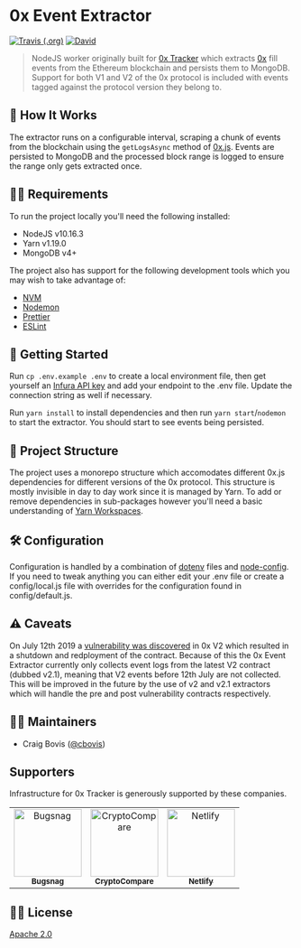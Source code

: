# 0x Event Extractor

[![Travis (.org)](https://img.shields.io/travis/0xTracker/0x-event-extractor.svg?style=flat-square)](https://travis-ci.org/0xTracker/0x-event-extractor)
[![David](https://img.shields.io/david/0xtracker/0x-event-extractor.svg?style=flat-square)](https://github.com/0xTracker/0x-event-extractor)

> NodeJS worker originally built for [0x Tracker](https://0xtracker.com) which extracts [0x](https://0xproject.com) fill events from the Ethereum blockchain and persists them to MongoDB. Support for both V1 and V2 of the 0x protocol is included with events tagged against the protocol version they belong to.

## 🧐 How It Works

The extractor runs on a configurable interval, scraping a chunk of events from the blockchain using the `getLogsAsync` method of [0x.js](https://www.0xproject.com/docs/0x.js). Events are persisted to MongoDB and the processed block range is logged to ensure the range only gets extracted once.

## 👮‍♂️ Requirements

To run the project locally you'll need the following installed:

- NodeJS v10.16.3
- Yarn v1.19.0
- MongoDB v4+

The project also has support for the following development tools which you may wish to take advantage of:

- [NVM](https://github.com/creationix/nvm)
- [Nodemon](https://nodemon.io/)
- [Prettier](https://prettier.io/docs/en/editors.html)
- [ESLint](https://eslint.org/docs/user-guide/integrations#editors)

## 🐣 Getting Started

Run `cp .env.example .env` to create a local environment file, then get yourself an [Infura API key](https://infura.io/register) and add your endpoint to the .env file. Update the connection string as well if necessary.

Run `yarn install` to install dependencies and then run `yarn start`/`nodemon` to start the extractor. You should start to see events being persisted.

## 🌳 Project Structure

The project uses a monorepo structure which accomodates different 0x.js dependencies for different versions of the 0x protocol. This structure is mostly invisible in day to day work since it is managed by Yarn. To add or remove dependencies in sub-packages however you'll need a basic understanding of [Yarn Workspaces](https://yarnpkg.com/en/docs/workspaces).

## 🛠 Configuration

Configuration is handled by a combination of [dotenv](https://github.com/motdotla/dotenv) files and [node-config](https://github.com/lorenwest/node-config). If you need to tweak anything you can either edit your .env file or create a config/local.js file with overrides for the configuration found in config/default.js.

## ⚠️ Caveats

On July 12th 2019 a [vulnerability was discovered](https://blog.0xproject.com/post-mortem-0x-v2-0-exchange-vulnerability-763015399578) in 0x V2 which resulted in a shutdown and redployment of the contract. Because of this the 0x Event Extractor currently only collects event logs from the latest V2 contract (dubbed v2.1), meaning that V2 events before 12th July are not collected. This will be improved in the future by the use of v2 and v2.1 extractors which will handle the pre and post vulnerability contracts respectively.

## 👨‍💻 Maintainers

- Craig Bovis ([@cbovis](https://github.com/cbovis))

## Supporters

Infrastructure for 0x Tracker is generously supported by these companies.

<table>
  <tr>
    <td align="center"><a href="https://bugsnag.com"><img src="https://0xtracker.com/assets/supporters/bugsnag.png" width="120px;" alt="Bugsnag"/><br /><sub><b>Bugsnag</b></sub></a></td>
    <td align="center"><a href="https://cryptocompare.com"><img src="https://0xtracker.com/assets/supporters/crypto-compare.png" width="120px;" alt="CryptoCompare"/><br /><sub><b>CryptoCompare</b></sub></a></td>
    <td align="center"><a href="https://netlify.com"><img src="https://0xtracker.com/assets/supporters/netlify.png" width="120px;" alt="Netlify"/><br /><sub><b>Netlify</b></sub></a></td>
  </tr>
</table>

## 👩‍⚖️ License

[Apache 2.0](https://github.com/0xTracker/0x-event-extractor/blob/master/LICENSE)
